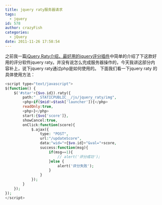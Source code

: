 ```yaml
---
title: jquery raty服务器请求
tags:
  - jquery
id: 578
author: crazyFish
categories:
  - jQuery
date: 2011-11-26 17:58:54
---
```


之前我一篇[jQuery Raty介绍，最好用的jquery评分插件](/196.html "jQuery Raty介绍，最好用的jquery评分插件")中简单的介绍了下这款好用的评分软件jquery raty。并没有说怎么完成服务器操作的，今天我讲这部分内容补上，说下jquery raty通过php是如何使用的。
下面我们看一下jquery raty 的具体使用方法：

``` php
<script type="text/javascript">
$(function() {
    $('#star'+{$vo.id}).raty({
        path:"__STATICPUBLIC__/js/jquery_raty/img",
        <php>if($mid!=$task['launcher']){</php>
        readOnly:true,
        <php>}</php>
        start:{$vo['score']},
        showCancel:true,
        onClick:function(score){
            $.ajax({
                type: "POST",
                url:"/updateScore",
                data:"wid="+{$vo.id}+"&val="+score,
                success:function(msg){
                    if(msg==1){
                        // alert('评分成功');
                    }else {
                        alert('评分失败');
                    }
                }
            });
        }
    });
});
</script>
```